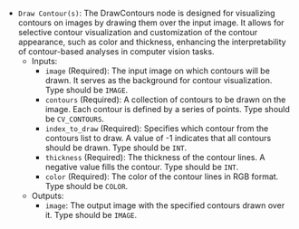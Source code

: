 - `Draw Contour(s)`: The DrawContours node is designed for visualizing contours on images by drawing them over the input image. It allows for selective contour visualization and customization of the contour appearance, such as color and thickness, enhancing the interpretability of contour-based analyses in computer vision tasks.
    - Inputs:
        - `image` (Required): The input image on which contours will be drawn. It serves as the background for contour visualization. Type should be `IMAGE`.
        - `contours` (Required): A collection of contours to be drawn on the image. Each contour is defined by a series of points. Type should be `CV_CONTOURS`.
        - `index_to_draw` (Required): Specifies which contour from the contours list to draw. A value of -1 indicates that all contours should be drawn. Type should be `INT`.
        - `thickness` (Required): The thickness of the contour lines. A negative value fills the contour. Type should be `INT`.
        - `color` (Required): The color of the contour lines in RGB format. Type should be `COLOR`.
    - Outputs:
        - `image`: The output image with the specified contours drawn over it. Type should be `IMAGE`.
